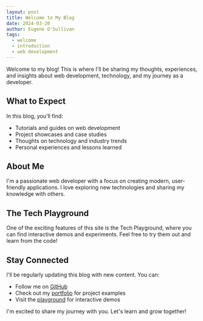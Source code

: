 ```yaml
---
layout: post
title: Welcome to My Blog
date: 2024-03-20
author: Eugene O'Sullivan
tags:
  - welcome
  - introduction
  - web development
---
```


Welcome to my blog! This is where I'll be sharing my thoughts, experiences, and insights about web development, technology, and my journey as a developer.

## What to Expect

In this blog, you'll find:
- Tutorials and guides on web development
- Project showcases and case studies
- Thoughts on technology and industry trends
- Personal experiences and lessons learned

## About Me

I'm a passionate web developer with a focus on creating modern, user-friendly applications. I love exploring new technologies and sharing my knowledge with others.

## The Tech Playground

One of the exciting features of this site is the Tech Playground, where you can find interactive demos and experiments. Feel free to try them out and learn from the code!

## Stay Connected

I'll be regularly updating this blog with new content. You can:
- Follow me on [GitHub](https://github.com/eugeneosullivan)
- Check out my [portfolio](/portfolio) for project examples
- Visit the [playground](/playground) for interactive demos

I'm excited to share my journey with you. Let's learn and grow together! 